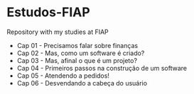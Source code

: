 # Estudos-FIAP
Repository with my studies at FIAP

- Cap 01 - Precisamos falar sobre finanças
- Cap 02 - Mas, como um software é criado?
- Cap 03 - Mas, afinal o que é um projeto?
- Cap 04 - Primeiros passos na construção de um software
- Cap 05 - Atendendo a pedidos!
- Cap 06 - Desvendando a cabeça do usuário